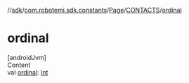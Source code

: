 //[sdk](../../../../index.md)/[com.robotemi.sdk.constants](../../index.md)/[Page](../index.md)/[CONTACTS](index.md)/[ordinal](ordinal.md)



# ordinal  
[androidJvm]  
Content  
val [ordinal](ordinal.md): [Int](https://kotlinlang.org/api/latest/jvm/stdlib/kotlin/-int/index.html)  



